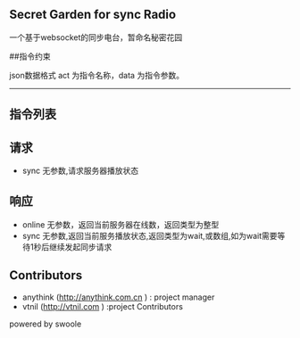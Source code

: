 ## Secret Garden for sync Radio

一个基于websocket的同步电台，暂命名秘密花园


##指令约束

json数据格式 act 为指令名称，data 为指令参数。

------
## 指令列表


## 请求

* sync 无参数,请求服务器播放状态

##  响应

 * online 无参数，返回当前服务器在线数，返回类型为整型
 * sync 无参数,返回当前服务播放状态,返回类型为wait,或数组,如为wait需要等待1秒后继续发起同步请求


## Contributors

*  anythink  (http://anythink.com.cn ) : project manager
* vtnil  (http://vtnil.com ) :project Contributors

powered by swoole